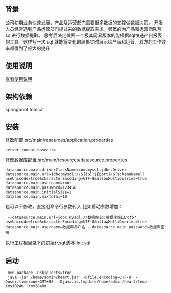 ## 背景
公司初期业务快速发展，产品及运营部门需要很多数据的支撑做数据决策。
开发人员经常遇到产品运营部门提过来的数据提取需求，频繁的为产品和运营团队写sql进行数据提取。
思考后决定做要一个极其简易版本的能根据sql快速产出报表的工具。这样写一次 sql 就能将变化的结果实时展示给产品和运营，双方的工作效率都得到了极大的提升

## 使用说明

[查看使用说明](doc/useage.md)


## 架构依赖
springboot
tomcat

## 安装
修改配置
src/main/resources/application.properties
```
server.tomcat.basedir=
```

修改数据库配置
src/main/resources/datasource.properties
```
datasource.main.driverClassName=com.mysql.jdbc.Driver
datasource.main.url=jdbc:mysql://${ip}:${port}/${schemaName}?useUnicode=true&characterEncoding=UTF-8&allowMultiQueries=true
datasource.main.username=root
datasource.main.password=123456
datasource.main.initialSize=2
datasource.main.maxTotal=10
```
也可以不修改，直接用命令行参数传入
比如启动参数增加：
```
 --datasource.main.url=jdbc:mysql://数据库ip:数据库端口/ctb?useUnicode=true&characterEncoding=UTF-8&allowMultiQueries=true --datasource.main.username=数据库用户名 --datasource.main.password=数据库密码
```

执行工程根目录下的初始化sql 脚本:init.sql

## 启动
```
 mvn package -DskipTests=true
 java -jar /home/admin/heart.jar  -Dfile.encoding=UTF-8  -Duser.timezone=GMT+08  -Djava.io.tmpdir=/home/admin/heart/temp -Xms1024m -Xmx2048m
 ```

